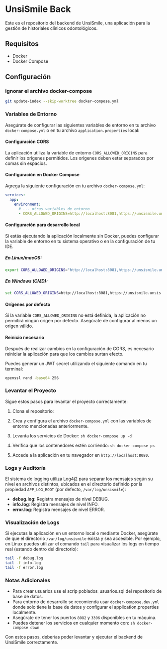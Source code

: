 # UnsiSmile Back

Este es el repositorio del backend de UnsiSmile, una aplicación para la gestión de historiales clínicos odontológicos.

## Requisitos

- Docker
- Docker Compose

## Configuración

### ignorar el archivo docker-compose

```sh
git update-index --skip-worktree docker-compose.yml
```

### Variables de Entorno

Asegúrate de configurar las siguientes variables de entorno en tu archivo `docker-compose.yml` o en tu archivo `application.properties` local:

#### Configuración CORS

La aplicación utiliza la variable de entorno `CORS_ALLOWED_ORIGINS` para definir los orígenes permitidos. Los orígenes deben estar separados por comas sin espacios.

#### Configuración en Docker Compose

Agrega la siguiente configuración en tu archivo `docker-compose.yml`:

```yaml
services:
  app:
    environment:
      # ... otras variables de entorno
      - CORS_ALLOWED_ORIGINS=http://localhost:8081,https://unsismile.unsis.edu.mx
```

#### Configuración para desarrollo local

Si estás ejecutando la aplicación localmente sin Docker, puedes configurar la variable de entorno en tu sistema operativo o en la configuración de tu IDE.

##### En Linux/macOS:
```bash
export CORS_ALLOWED_ORIGINS="http://localhost:8081,https://unsismile.unsis.edu.mx"
```

##### En Windows (CMD):
```cmd
set CORS_ALLOWED_ORIGINS=http://localhost:8081,https://unsismile.unsis.edu.mx
```

#### Orígenes por defecto

Si la variable `CORS_ALLOWED_ORIGINS` no está definida, la aplicación no permitirá ningún origen por defecto. Asegúrate de configurar al menos un origen válido.

#### Reinicio necesario

Después de realizar cambios en la configuración de CORS, es necesario reiniciar la aplicación para que los cambios surtan efecto.

Puedes generar un JWT secret utilizando el siguiente comando en tu terminal:

```sh
openssl rand -base64 256
```

### Levantar el Proyecto

Sigue estos pasos para levantar el proyecto correctamente:

1. Clona el repositorio:

2. Crea y configura el archivo `docker-compose.yml` con las variables de entorno mencionadas anteriormente.

3. Levanta los servicios de Docker:
   `sh
    docker-compose up -d
    `

4. Verifica que los contenedores estén corriendo:
   `sh
    docker-compose ps
    `

5. Accede a la aplicación en tu navegador en `http://localhost:8080`.

### Logs y Auditoría

El sistema de logging utiliza Log4j2 para separar los mensajes según su nivel en archivos distintos, ubicados en el directorio definido por la propiedad `APP_LOG_ROOT` (por defecto, `/var/log/unsismile`):

- **debug.log**: Registra mensajes de nivel DEBUG.
- **info.log**: Registra mensajes de nivel INFO.
- **error.log**: Registra mensajes de nivel ERROR.

### Visualización de Logs

Si ejecutas la aplicación en un entorno local o mediante Docker, asegúrate de que el directorio `/var/log/unsismile` exista y sea accesible. Por ejemplo, en Linux puedes utilizar el comando `tail` para visualizar los logs en tiempo real (estando dentro del directorio):

```bash
tail -f debug.log
tail -f info.log
tail -f error.log
```

### Notas Adicionales

- Para crear usuarios use el scrip poblados_usuarios.sql del repositorio de base de datos.
- Para entorno de desarrollo se recomienda usar `docker-compose.dev.yml` donde solo tiene la base de datos y configurar el application.properties localmente.
- Asegúrate de tener los puertos `8082` y `3306` disponibles en tu máquina.
- Puedes detener los servicios en cualquier momento con:
  `sh
      docker-compose down
      `

Con estos pasos, deberías poder levantar y ejecutar el backend de UnsiSmile correctamente.
